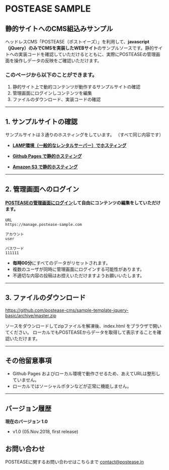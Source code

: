 # POSTEASE SAMPLE
## 静的サイトへのCMS組込みサンプル


ヘッドレスCMS「POSTEASE（ポストイーズ）」を利用して、**javascript（jQuery）のみでCMSを実装したWEBサイト**のサンプルソースです。静的サイトへの実装コードを確認していただけるとともに、実際にPOSTEASEの管理画面を操作しデータの反映をご確認いただけます。

### このページから以下のことができます。 

1. 静的サイト上で動的コンテンツが動作するサンプルサイトの確認
2. 管理画面にログインしコンテンツを編集
3. ファイルのダウンロード、実装コードの確認


---


## 1. サンプルサイトの確認

サンプルサイトは３通りのホスティングをしています。
（すべて同じ内容です）

- **[LAMP環境（一般的なレンタルサーバー）でホスティング](https://jquery-bsc.postease-sample.com)**

- **[Github Pages で静的ホスティング](https://github.postease-sample.com)**

- **[Amazon S3 で静的ホスティング](http://s3.postease-sample.com/index.html)**




---


## 2. 管理画面へのログイン

#### [POSTEASEの管理画面にログイン](https://manage.postease-sample.com)して自由にコンテンツの編集をしていただけます。  

```
URL
https://manage.postease-sample.com

アカウント
user

パスワード
111111
```

- **毎時00分**にすべてのデータがリセットされます。
- 複数のユーザが同時に管理画面にログインする可能性があります。
- 不適切な内容の投稿はお控えいただけますようお願いいたします。  



---


## 3. ファイルのダウンロード

https://github.com/postease-cms/sample-template-jquery-basic/archive/master.zip

ソースをダウンロードしてzipファイルを解凍後、index.html をブラウザで開いてください。
ローカルでもPOSTEASEからデータを取得して表示することを確認いただけます。

---

## その他留意事項

- Github Pages およびローカル環境で動作させるため、あえてURLは整形していません。
- ローカルではソーシャルボタンなどが正常に機能しません。


---

## バージョン履歴

**現在のバージョン 1.0**

- v1.0 (05.Nov.2018, first release)


## お問い合わせ

POSTEASEに関するお問い合わせはこちらまで
contact@postease.in
